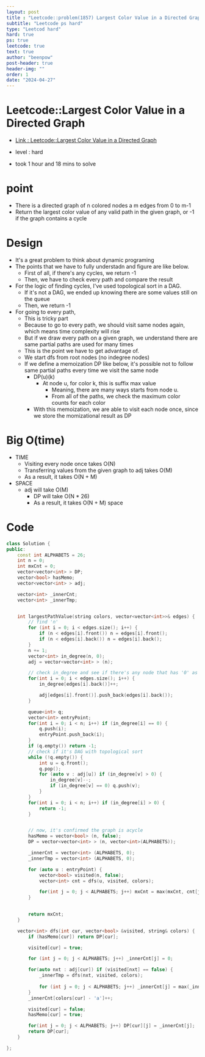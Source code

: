 ```yaml
---
layout: post
title : "Leetcode::problem(1857) Largest Color Value in a Directed Graph"
subtitle: "Leetcode ps hard"
type: "Leetcod hard"
hard: true
ps: true
leetcode: true
text: true
author: "beenpow"
post-header: true
header-img: ""
order: 1
date: "2024-04-27"
---
```


# Leetcode::Largest Color Value in a Directed Graph
- [Link : Leetcode::Largest Color Value in a Directed Graph](https://leetcode.com/problems/largest-color-value-in-a-directed-graph)

- level : hard
- took 1 hour and 18 mins to solve

# point
- There is a directed graph of n colored nodes a m edges from 0 to m-1
- Return the largest color value of any valid path in the given graph, or -1 if the graph contains a cycle

# Design
- It's a great problem to think about dynamic programing
- The points that we have to fully understadn and figure are like below.
  - First of all, if there's any cycles, we return -1
  - Then, we have to check every path and compare the result
- For the logic of finding cycles, I've used topological sort in a DAG.
  - If it's not a DAG, we ended up knowing there are some values still on the queue
  - Then, we return -1
- For going to every path,
	- This is tricky part
	- Because to go to every path, we should visit same nodes again, which means time complexity will rise
	- But if we draw every path on a given graph, we understand there are same partial paths are used for many times
	- This is the point we have to get advantage of.
	- We start dfs from root nodes (no indegree nodes)
  - If we define a memoization DP like below, it's possible not to follow same partial paths every time we visit the same node
	- DP(u)(k)
	  - At node u, for color k, this is suffix max value
		- Meaning, there are many ways starts from node u.
		- From all of the paths, we check the maximum color counts for each color
	- With this memoization, we are able to visit each node once, since we store the momizational result as DP

# Big O(time)
- TIME
	- Visiting every node once takes O(N)
	- Transferring values from the given graph to adj takes O(M)
	- As a result, it takes O(N + M)
- SPACE
  - adj will take O(M)
	- DP will take O(N * 26)
	- As a result, it takes O(N + M) space

# Code

```cpp
class Solution {
public:
    const int ALPHABETS = 26;
    int n = 0;
    int mxCnt = 0;
    vector<vector<int> > DP;
    vector<bool> hasMemo;
    vector<vector<int> > adj;

    vector<int> _innerCnt;
    vector<int> _innerTmp;


    int largestPathValue(string colors, vector<vector<int>>& edges) {
        // find 'n'
        for (int i = 0; i < edges.size(); i++) {
            if (n < edges[i].front()) n = edges[i].front();
            if (n < edges[i].back()) n = edges[i].back();
        }
        n += 1;
        vector<int> in_degree(n, 0);
        adj = vector<vector<int> > (n);

        // check in_degree and see if there's any node that has '0' as indegree
        for(int i = 0; i < edges.size(); i++) {
            in_degree[edges[i].back()]++;

            adj[edges[i].front()].push_back(edges[i].back());
        }

        queue<int> q;
        vector<int> entryPoint;
        for(int i = 0; i < n; i++) if (in_degree[i] == 0) {
            q.push(i);
            entryPoint.push_back(i);
        }
        if (q.empty()) return -1;
        // check if it's DAG with topological sort
        while (!q.empty()) {
            int u = q.front();
            q.pop();
            for (auto v : adj[u]) if (in_degree[v] > 0) {
                in_degree[v]--;
                if (in_degree[v] == 0) q.push(v);
            }
        }
        for(int i = 0; i < n; i++) if (in_degree[i] > 0) {
            return -1;
        }


        // now, it's confirmed the graph is acycle
        hasMemo = vector<bool> (n, false);
        DP = vector<vector<int> > (n, vector<int>(ALPHABETS));

        _innerCnt = vector<int> (ALPHABETS, 0);
        _innerTmp = vector<int> (ALPHABETS, 0);

        for (auto u : entryPoint) {
            vector<bool> visited(n, false);
            vector<int> cnt = dfs(u, visited, colors);

            for(int j = 0; j < ALPHABETS; j++) mxCnt = max(mxCnt, cnt[j]);
        }
        

        return mxCnt;
    }

    vector<int> dfs(int cur, vector<bool> &visited, string& colors) {
        if (hasMemo[cur]) return DP[cur];

        visited[cur] = true;

        for (int j = 0; j < ALPHABETS; j++) _innerCnt[j] = 0;

        for(auto nxt : adj[cur]) if (visited[nxt] == false) {
            _innerTmp = dfs(nxt, visited, colors);
            
            for (int j = 0; j < ALPHABETS; j++) _innerCnt[j] = max(_innerCnt[j], _innerTmp[j]);
        }
        _innerCnt[colors[cur] - 'a']++;

        visited[cur] = false;
        hasMemo[cur] = true;

        for(int j = 0; j < ALPHABETS; j++) DP[cur][j] = _innerCnt[j];
        return DP[cur];
    }

};
```
